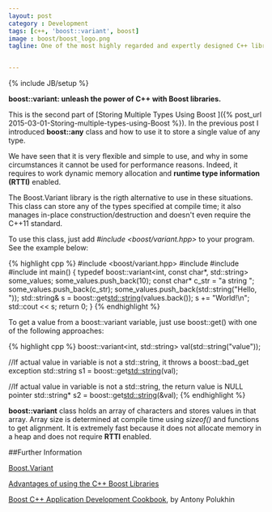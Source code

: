 ```yaml
---
layout: post
category : Development
tags: [c++, 'boost::variant', boost]
image : boost/boost_logo.png
tagline: One of the most highly regarded and expertly designed C++ library projects in the world - H.Sutter and A.Alexandrescu, C++ Coding Standards


---
```

{% include JB/setup %}

**boost::variant: unleash the power of C++ with Boost libraries.**

<!--more-->

This is the second part of [Storing Multiple Types Using Boost ]({% post_url 2015-03-01-Storing-multiple-types-using-Boost %}). In the previous post I introduced **boost::any** class and how to use it to store a single value of any type.

We have seen that it is very flexible and simple to use, and why in some circumstances it cannot be used for performance reasons. Indeed, it requires to work dynamic memory allocation and  **runtime type information (RTTI)** enabled.

The Boost.Variant library is the rigth alternative to use in these situations. This class can store any of the types specified at compile time; it also manages in-place construction/destruction and doesn't even require the C++11 standard.

To use this class, just add *#include <boost/variant.hpp>* to your program. See the example below:

{% highlight cpp %}
#include <boost/variant.hpp>
#include <iostream>
#include <vector>
#include <string>
int main() {
     typedef boost::variant<int, const char*, std::string> some_values;
     some_values.push_back(10);
     const char* c_str = "a string ";
     some_values.push_back(c_str);
     some_values.push_back(std::string("Hello, "));
     std::string& s =
         boost::get<std::string>(values.back());
     s += "World!\n";
     std::cout << s;
     return 0;
}
{% endhighlight %}

To get a value from a boost::variant<T> variable, just use boost::get<N>() with one of the following approaches:

{% highlight cpp %}
boost::variant<int, std::string> val(std::string("value"));

//If actual value in variable is not a std::string, it throws a boost::bad_get exception
std::string s1 = boost::get<std::string>(val);

//If actual value in variable is not a std::string, the return value is NULL pointer
std::string* s2 = boost::get<std::string>(&val);
{% endhighlight %}

**boost::variant** class holds an array of characters and stores values in that array.
Array size is determined at compile time using *sizeof()* and functions to get alignment.
It is extremely fast because it does not allocate memory in a heap and does not require **RTTI** enabled. 

##Further Information

[Boost.Variant](http://www.boost.org/doc/libs/1_56_0/doc/html/variant.html)

[Advantages of using the C++ Boost Libraries](http://stackoverflow.com/questions/125580/what-are-the-advantages-of-using-the-c-boost-libraries)

[Boost C++ Application Development Cookbook](https://www.packtpub.com/application-development/boost-c-application-development-cookbook), by Antony Polukhin


